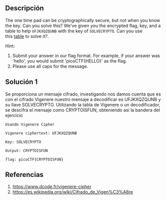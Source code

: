 ## Descripción 
The one time pad can be cryptographically secure, but not when you know the key. Can you solve this? We've given you the encrypted flag, key, and a table to help `UFJKXQZQUNB` with the key of `SOLVECRYPTO`. Can you use this [table](https://jupiter.challenges.picoctf.org/static/1fd21547c154c678d2dab145c29f1d79/table.txt) to solve it?.

Hint:
1. Submit your answer in our flag format. For example, if your answer was 'hello', you would submit 'picoCTF{HELLO}' as the flag.
2. Please use all caps for the message.
## Solución 1

Se proporciona un mensaje cifrado, investigando nos damos cuenta que es con el cifrado Vigenere nuestro mensaje a decodificar es UFJKXQZQUNB  y su llave SOLVECRYPTO. Utilizando la tabla de Vigenere o un decodificador, se descifra el mensaje como CRYPTOISFUN, obteniendo así la bandera del ejercicio

```
Usando Vigenere Cipher

Vigenere ciphertext: UFJKXQZQUNB 

Key: SOLVECRYPTO

Output: CRYPTOISFUN

flag: picoCTF{CRYPTOISFUN}
```

## Referencias
1. https://www.dcode.fr/vigenere-cipher
2. https://es.wikipedia.org/wiki/Cifrado_de_Vigen%C3%A8re